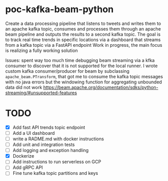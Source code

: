# poc-kafka-beam-python
Create a data processing pipeline that listens to tweets and writes them
to an apache kafka topic, consumes and processes them through an apache beam pipeline
and outputs the results to a second kafka topic. The goal is to track real time trends
in specific locations via a dashboard that streams from a kafka topic via a FastAPI endpoint 
Work in progress, the main focus is realizing a fully working solution


Issues: spent way too much time debugging beam streaming via a kfka consumer to
discover that it is not supported for the local runner. I wrote custom kafka 
consumer/producer for beam by subclassing `apache_beam.PTransform`, that got me to consume the
kafka topic messages with no java errors but the windowing function for
aggregating unbounded data did not work https://beam.apache.org/documentation/sdks/python-streaming/#unsupported-features

# TODO
- [x] Add fast API trends topic endpoint
- [ ] Add a UI dashboard
- [ ] write a RADME.md with docker instructions
- [ ] Add unit and integration tests
- [ ] Add logging and exception handling
- [x] Dockerize 
- [ ] Add instructions to run serverless on GCP
- [ ] Add gRPC API
- [ ] Fine tune kafka topic partitions and keys
